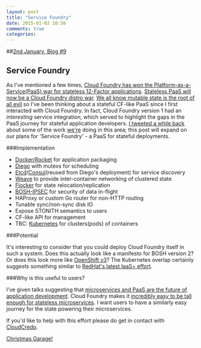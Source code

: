 ```yaml
---
layout: post
title: "Service Foundry"
date: 2015-01-02 10:58
comments: true
categories: 
---
```


##[2nd January, Blog #9](http://blog.hatofmonkeys.com/blog/2014/12/25/the-twelve-blogs-of-christmas/)

## Service Foundry

As I've mentioned a few times, [Cloud Foundry has won the Platform-as-a-Service(PaaS) war for stateless 12-Factor applications](https://twitter.com/swardley/status/527680598543187968). [Stateless PaaS will now be a Cloud Foundry distro war](http://blog.hatofmonkeys.com/blog/2014/12/30/paasaap-and-the-distro-wars/). [We all know mutable state is the root of all evil](http://blog.hatofmonkeys.com/blog/2015/01/01/mutable-state/) so I've been thinking about a stateful CF-like PaaS since I first interacted with Cloud Foundry. In fact, Cloud Foundry version 1 had an *interesting* service integration, which served to highlight the gaps in the PaaS journey for stateful application developers. [I tweeted a while back](https://twitter.com/hatofmonkeys/status/511856493512392704) about some of the work [we're](http://www.cloudcredo.com/) doing in this area; this post will expand on our plans for 'Service Foundry' - a PaaS for stateful deployments.

###Implementation

- [Docker/Rocket](http://blog.hatofmonkeys.com/blog/2014/12/03/docker/) for application packaging
- [Diego](https://github.com/cloudfoundry-incubator/diego-release) with mutexs for scheduling
- [Etcd](https://github.com/coreos/etcd)/[Consul](https://consul.io/)(reused from Diego's deployment) for service discovery
- [Weave](https://github.com/zettio/weave) to provide inter-container networking of clustered state
- [Flocker](https://github.com/clusterhq/flocker) for state relocation/replication
- [BOSH-IPSEC](https://github.com/CloudCredo/bosh-ipsec) for security of data in-flight
- HAProxy or custom Go router for non-HTTP routing
- Tunable sync/non-sync disk IO
- Expose STONITH semantics to users
- CF-like API for management
- TBC: [Kubernetes](https://github.com/CloudCredo/kubernetes-release) for clusters(pods) of containers

###Potential

It's interesting to consider that you could deploy Cloud Foundry itself in such a system. Does this actually look like a manifesto for BOSH version 2? Or does this look more like [OpenShift v3](https://github.com/openshift/origin)? The Kubernetes overlap certainly suggests something similar to [RedHat's latest IaaS+ effort](https://blog.openshift.com/announcing-openshift-origin-3/).

###Why is this useful to users?

I've given talks suggesting that [microservices and PaaS are the future of application development](http://gotocon.com/berlin-2014/presentation/Simple%20Scalability%20-%20Microservices%20on%20PaaS). Cloud Foundry makes it [incredibly easy to be tall enough for stateless microservices](http://martinfowler.com/bliki/MicroservicePrerequisites.html). I want users to have a similarly easy journey for the state powering their microservices.

If you'd like to help with this effort please do get in contact with [CloudCredo](http://www.cloudcredo.com/contact-us/).

[Christmas Garage!](https://www.youtube.com/watch?v=9yGT8QzVzKU)
